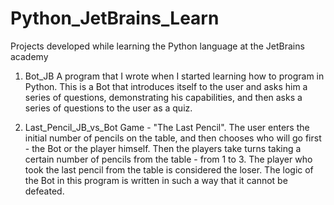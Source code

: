 # Python_JetBrains_Learn
Projects developed while learning the Python language at the JetBrains academy

1. Bot_JB
A program that I wrote when I started learning how to program in Python. This is a Bot that introduces itself to the user and asks him a series of questions, demonstrating his capabilities, and then asks a series of questions to the user as a quiz.

2. Last_Pencil_JB_vs_Bot
Game - "The Last Pencil". The user enters the initial number of pencils on the table, and then chooses who will go first - the Bot or the player himself. Then the players take turns taking a certain number of pencils from the table - from 1 to 3. The player who took the last pencil from the table is considered the loser. The logic of the Bot in this program is written in such a way that it cannot be defeated.
